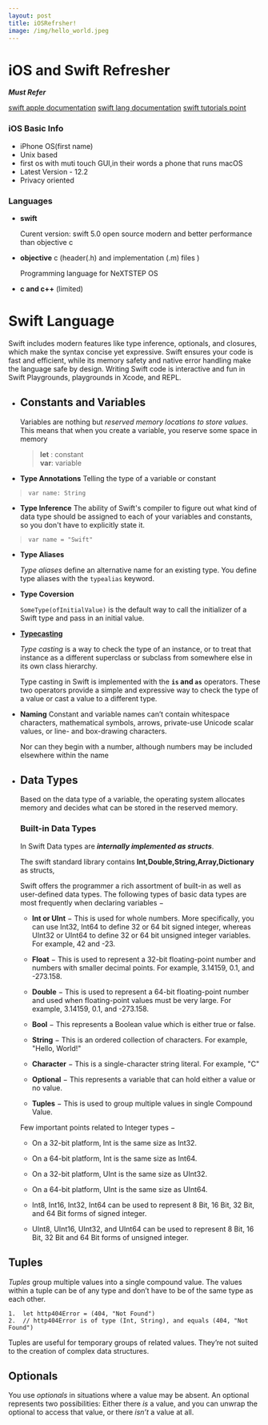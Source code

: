 ```yaml
---
layout: post
title: iOSRefrsher!
image: /img/hello_world.jpeg
---
```

# iOS and Swift Refresher

***Must Refer***

[swift apple documentation](https://developer.apple.com/documentation/swift)
[swift lang documentation](https://docs.swift.org/swift-book/LanguageGuide/TheBasics.html)
[swift tutorials point](https://www.tutorialspoint.com/swift/index.htm)
### iOS Basic Info

 - iPhone OS(first name)
 - Unix based
 - first os with muti touch GUI,in their words a phone that runs macOS
 - Latest Version - 12.2
 - Privacy oriented

### Languages

 - **swift**

    Curent version: swift 5.0
    open source
    modern and better performance than objective c
    
  - **objective** c    (header(.h) and implementation (.m) files ) 

    Programming language for NeXTSTEP OS
 - **c and c++** (limited)



 
#  Swift Language
Swift includes modern features like type inference, optionals, and closures, which make the syntax concise yet expressive. Swift ensures your code is fast and efficient, while its memory safety and native error handling make the language safe by design. Writing Swift code is interactive and fun in Swift Playgrounds, playgrounds in Xcode, and REPL.
 - ## Constants and Variables
    Variables are nothing but *reserved memory locations to store values*. This means that when you create a variable, you reserve some space in memory
 

 

	> **let** : constant  
	> **var**: variable

 -    **Type Annotations**
Telling the type of a variable or constant
 

>     var name: String

 - **Type Inference**
 The ability of Swift's compiler to figure out what kind of data type should be assigned to each of your variables and constants, so you don't have to explicitly state it.
 

>     var name = "Swift"

 - **Type Aliases**

	_Type aliases_  define an alternative name for an existing type. You define type aliases with the  `typealias`  keyword.
- **Type Coversion**

	`SomeType(ofInitialValue)` is the default way to call the initializer of a Swift type and pass in an initial value.
	
-	**[Typecasting](https://medium.com/@abhimuralidharan/typecastinginswift-1bafacd39c99)**

	 _Type casting_  is a way to check the type of an instance, or to treat that instance as a different superclass or subclass from somewhere else in its own class hierarchy.

	Type casting in Swift is implemented with the  **`is`  and  `as`**  operators. These two operators provide a simple and expressive way to check the type of a value or cast a value to a different type.
 - **Naming**
 Constant and variable names can’t contain whitespace characters, mathematical symbols, arrows, private-use Unicode scalar values, or line- and box-drawing characters. 

	 Nor can they begin with a number, although numbers may be included elsewhere within the name


  - ## Data Types

	Based on the data type of a variable, the operating system allocates memory and decides what can be stored in the reserved memory.

	### Built-in Data Types
	In Swift Data types are ***internally implemented as structs***.

	The swift standard library contains **Int,Double,String,Array,Dictionary** as structs,

	Swift  offers the programmer a rich assortment of built-in as well as user-defined data types. The following types of basic data types are most frequently when declaring variables −

	-   **Int or UInt**  − This is used for whole numbers. More specifically, you can use Int32, Int64 to define 32 or 64 bit signed integer, whereas UInt32 or UInt64 to define 32 or 64 bit unsigned integer variables. For example, 42 and -23.
	    
	-   **Float**  − This is used to represent a 32-bit floating-point number and numbers with smaller decimal points. For example, 3.14159, 0.1, and -273.158.
	    
	-   **Double**  − This is used to represent a 64-bit floating-point number and used when floating-point values must be very large. For example, 3.14159, 0.1, and -273.158.
	    
	-   **Bool**  − This represents a Boolean value which is either true or false.
	    
	-   **String**  − This is an ordered collection of characters. For example, "Hello, World!"
	    
	-   **Character**  − This is a single-character string literal. For example, "C"
	    
	-   **Optional**  − This represents a variable that can hold either a value or no value.
	    
	-   **Tuples**  − This is used to group multiple values in single Compound Value.
	    

	 Few important points related to Integer types −

	-   On a 32-bit platform, Int is the same size as Int32.
	    
	-   On a 64-bit platform, Int is the same size as Int64.
	    
	-   On a 32-bit platform, UInt is the same size as UInt32.
	    
	-   On a 64-bit platform, UInt is the same size as UInt64.
	    
	-   Int8, Int16, Int32, Int64 can be used to represent 8 Bit, 16 Bit, 32 Bit, and 64 Bit forms of signed integer.
	    
	-   UInt8, UInt16, UInt32, and UInt64 can be used to represent 8 Bit, 16 Bit, 32 Bit and 64 Bit forms of unsigned integer.

## Tuples

_Tuples_  group multiple values into a single compound value. The values within a tuple can be of any type and don’t have to be of the same type as each other.

    1.  let http404Error = (404, "Not Found")
    2.  // http404Error is of type (Int, String), and equals (404, "Not Found")

Tuples are useful for temporary groups of related values. They’re not suited to the creation of complex data structures.

## Optionals

You use  _optionals_  in situations where a value may be absent. An optional represents two possibilities: Either there  _is_  a value, and you can unwrap the optional to access that value, or there  _isn’t_  a value at all.
    	

	    



<!--stackedit_data:
eyJoaXN0b3J5IjpbMTk5MDM0NTczOSwxNzA3NDQyOTA5LDUwOT
Q0MjE2NSwyMDc2OTYyNzM1XX0=
-->